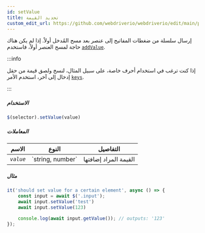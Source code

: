 ```yaml
---
id: setValue
title: تحديد القيمة
custom_edit_url: https://github.com/webdriverio/webdriverio/edit/main/packages/webdriverio/src/commands/element/setValue.ts
---
```


إرسال سلسلة من ضغطات المفاتيح إلى عنصر بعد مسح المُدخل أولاً. إذا لم يكن هناك حاجة لمسح العنصر أولاً، فاستخدم [`addValue`](/docs/api/element/addValue).

:::info

إذا كنت ترغب في استخدام أحرف خاصة، على سبيل المثال، لنسخ ولصق قيمة من حقل إدخال إلى آخر، استخدم الأمر
[`keys`](/docs/api/browser/keys).

:::

##### الاستخدام

```js
$(selector).setValue(value)
```

##### المعاملات

<table>
  <thead>
    <tr>
      <th>الاسم</th><th>النوع</th><th>التفاصيل</th>
    </tr>
  </thead>
  <tbody>
    <tr>
      <td><code><var>value</var></code></td>
      <td>`string, number`</td>
      <td>القيمة المراد إضافتها</td>
    </tr>
  </tbody>
</table>

##### مثال

```js title="setValue.js"
it('should set value for a certain element', async () => {
    const input = await $('.input');
    await input.setValue('test')
    await input.setValue(123)

    console.log(await input.getValue()); // outputs: '123'
});
```